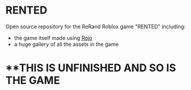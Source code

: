 # RENTED
Open source repository for the ReRand Roblox game "RENTED" including: 

- the game itself made using [Rojo](https://rojo.space)
- a huge gallery of all the assets in the game

# **THIS IS UNFINISHED AND SO IS THE GAME
